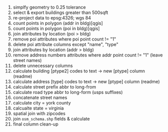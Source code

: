 1. simplfy geometry to 0.25 tolerance  
2. select & export buildings greater than 500sqft  
3. re-project data to epsg:4326; wgs 84  
4. count points in polygon (addr in bldg)[qgis]  
5. count points in polygon (poi in bldg)[qgis]
6. join attributes by location (poi > bldg)
7. remove poi attributes where poi point count != "1"
8. delete poi attribute columns except "name", "type"
9. join attributes by location (addr > bldg)
10. remove address numbers attributes where addr point count != "1" (leave street names)
11. delete unnecessary columns
12. calculate building [ptype2] codes to text -> new [ptype] column (readme)
13. calculate address [type] codes to text -> new [ptype] column (readme)
14. calculate street prefix abbr to long-from
15. calculate road type abbr to long-form (usps suffixes)
16. concatenate street names
17. calculate city = york county
18. calcualte state = virginia
19. spatial join with zipcodes
20. join ```osm_schema.shp``` fields & calculate
21. final column clean-up
